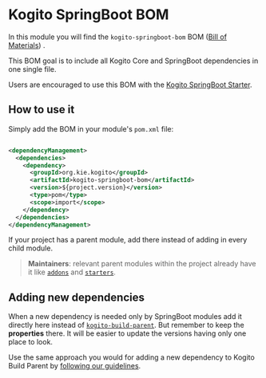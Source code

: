 # Kogito SpringBoot BOM

In this module you will find the `kogito-springboot-bom`
BOM ([Bill of Materials](https://maven.apache.org/guides/introduction/introduction-to-dependency-mechanism.html#bill-of-materials-bom-poms))
.

This BOM goal is to include all Kogito Core and SpringBoot dependencies in one single file.

Users are encouraged to use this BOM with the [Kogito SpringBoot Starter](../kogito-springboot-starter).

## How to use it

Simply add the BOM in your module's `pom.xml` file:

```xml

<dependencyManagement>
  <dependencies>
    <dependency>
      <groupId>org.kie.kogito</groupId>
      <artifactId>kogito-springboot-bom</artifactId>
      <version>${project.version}</version>
      <type>pom</type>
      <scope>import</scope>
    </dependency>
  </dependencies>
</dependencyManagement>
```

If your project has a parent module, add there instead of adding in every child module.

> **Maintainers**: relevant parent modules within the project already have it like [`addons`](../addons) and [`starters`](../kogito-springboot-starter).

## Adding new dependencies

When a new dependency is needed only by SpringBoot modules add it directly here instead
of [`kogito-build-parent`](../../kogito-build/kogito-build-parent). But remember to keep the **properties** there. It
will be easier to update the versions having only one place to look.

Use the same approach you would for adding a new dependency to Kogito Build Parent
by [following our guidelines](../../CONTRIBUTING.md#requirements-for-dependencies).
